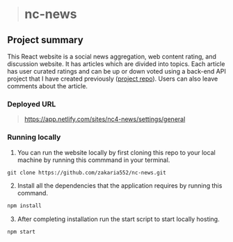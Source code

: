 ># nc-news
## Project summary

This React website is a social news aggregation, web content rating, and discussion website. It has articles which are divided into topics. Each article has user curated ratings and can be up or down voted using a back-end API project that I have created previously ([project repo](https://github.com/zakaria552/News-API)). Users can also leave comments about the article.

### Deployed URL
>https://app.netlify.com/sites/nc4-news/settings/general
### Running locally
1. You can run the website locally by first cloning this repo to your local machine by running this commmand in your terminal.
```txt
git clone https://github.com/zakaria552/nc-news.git
```
2. Install all the dependencies that the application requires by running this command.
```txt
npm install
```
3. After completing installation run the start script to start locally hosting.
```txt
npm start
```
